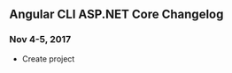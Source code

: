 ## Angular CLI ASP.NET Core Changelog

<a name="Nov 4-5, 2017"></a>
### Nov 4-5, 2017
* Create project